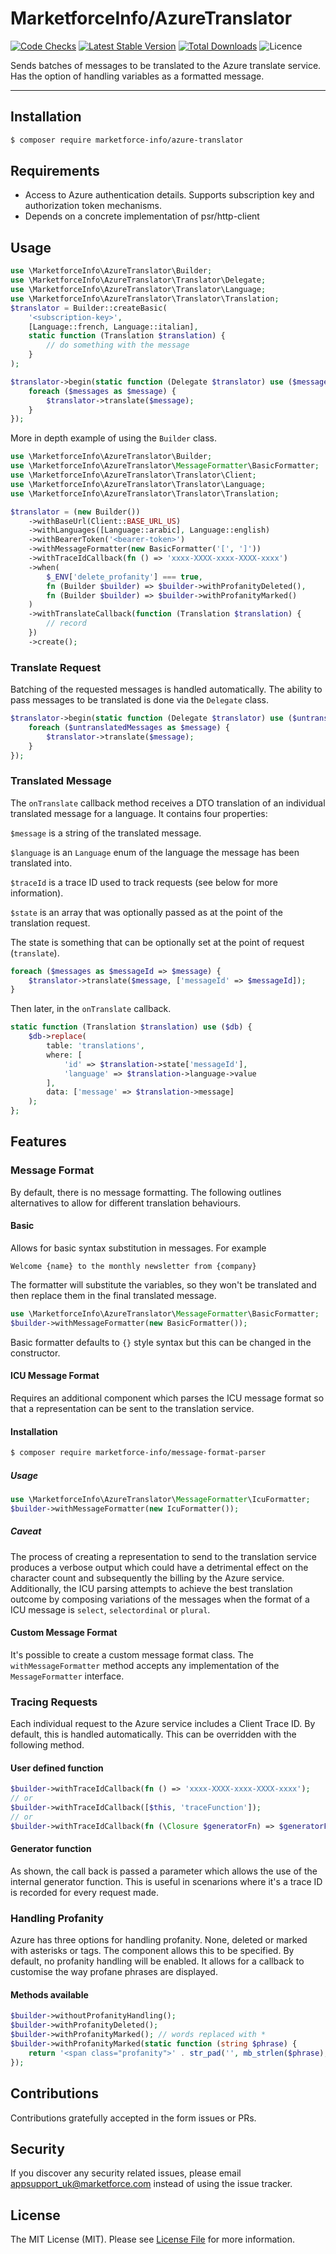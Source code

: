 # MarketforceInfo/AzureTranslator

[![Code Checks](https://img.shields.io/github/actions/workflow/status/marketforce-info/azure-translator/code-checks.yml?branch=main&logo=github)](https://github.com/marketforce-info/azure-translator/actions/workflows/code-checks.yml)
[![Latest Stable Version](https://img.shields.io/github/v/release/marketforce-info/azure-translator?logo=packagist)](https://github.com/marketforce-info/azure-translator/releases)
[![Total Downloads](https://img.shields.io/packagist/dt/marketforce-info/azure-translator?logo=packagist)](https://packagist.org/packages/marketforce-info/azure-translator)
![Licence](https://img.shields.io/github/license/marketforce-info/azure-translator.svg)

Sends batches of messages to be translated to the Azure translate service. Has the option of handling variables as a
formatted message.

---

## Installation

```bash
$ composer require marketforce-info/azure-translator
```

## Requirements

* Access to Azure authentication details. Supports subscription key and authorization token mechanisms.
* Depends on a concrete implementation of psr/http-client

## Usage

```php
use \MarketforceInfo\AzureTranslator\Builder;
use \MarketforceInfo\AzureTranslator\Translator\Delegate;
use \MarketforceInfo\AzureTranslator\Translator\Language;
use \MarketforceInfo\AzureTranslator\Translator\Translation;
$translator = Builder::createBasic(
    '<subscription-key>',
    [Language::french, Language::italian],
    static function (Translation $translation) {
        // do something with the message
    }
);

$translator->begin(static function (Delegate $translator) use ($messages) {
    foreach ($messages as $message) {
        $translator->translate($message);
    }
});
```

More in depth example of using the `Builder` class.

```php
use \MarketforceInfo\AzureTranslator\Builder;
use \MarketforceInfo\AzureTranslator\MessageFormatter\BasicFormatter;
use \MarketforceInfo\AzureTranslator\Translator\Client;
use \MarketforceInfo\AzureTranslator\Translator\Language;
use \MarketforceInfo\AzureTranslator\Translator\Translation;

$translator = (new Builder())
    ->withBaseUrl(Client::BASE_URL_US)
    ->withLanguages([Language::arabic], Language::english)
    ->withBearerToken('<bearer-token>')
    ->withMessageFormatter(new BasicFormatter('[', ']'))
    ->withTraceIdCallback(fn () => 'xxxx-XXXX-xxxx-XXXX-xxxx')
    ->when(
        $_ENV['delete_profanity'] === true,
        fn (Builder $builder) => $builder->withProfanityDeleted(),
        fn (Builder $builder) => $builder->withProfanityMarked()
    )
    ->withTranslateCallback(function (Translation $translation) {
        // record
    })
    ->create();
```

### Translate Request

Batching of the requested messages is handled automatically. The ability to pass messages to be translated is done via
the `Delegate` class.

```php
$translator->begin(static function (Delegate $translator) use ($untranslatedMessages) {
    foreach ($untranslatedMessages as $message) {
        $translator->translate($message);
    }
});
```

### Translated Message

The `onTranslate` callback method receives a DTO translation of an individual translated message for a language. It
contains four properties:

`$message` is a string of the translated message.

`$language` is an `Language` enum of the language the message has been translated into.

`$traceId` is a trace ID used to track requests (see below for more information).

`$state` is an array that was optionally passed as at the point of the translation request.

The state is something that can be optionally set at the point of request (`translate`).

```php
foreach ($messages as $messageId => $message) {
    $translator->translate($message, ['messageId' => $messageId]);
}
```

Then later, in the `onTranslate` callback.

```php
static function (Translation $translation) use ($db) {
    $db->replace(
        table: 'translations',
        where: [
            'id' => $translation->state['messageId'],
            'language' => $translation->language->value
        ],
        data: ['message' => $translation->message]
    );
};
```

## Features

### Message Format

By default, there is no message formatting. The following outlines alternatives to allow for different translation
behaviours.

#### Basic

Allows for basic syntax substitution in messages. For example

```text
Welcome {name} to the monthly newsletter from {company}
```

The formatter will substitute the variables, so they won't be translated and then replace them in the final translated
message.

```php
use \MarketforceInfo\AzureTranslator\MessageFormatter\BasicFormatter;
$builder->withMessageFormatter(new BasicFormatter());
```

Basic formatter defaults to `{}` style syntax but this can be changed in the constructor.

#### ICU Message Format

Requires an additional component which parses the ICU message format so that a representation can be sent to the
translation service.

#### Installation

```bash
$ composer require marketforce-info/message-format-parser
```

##### Usage

```php
use \MarketforceInfo\AzureTranslator\MessageFormatter\IcuFormatter;
$builder->withMessageFormatter(new IcuFormatter());
```

##### Caveat

The process of creating a representation to send to the translation service produces a verbose output which
could have a detrimental effect on the character count and subsequently the billing by the Azure service. Additionally,
the ICU parsing attempts to achieve the best translation outcome by composing variations of the messages when the
format of a ICU message is `select`, `selectordinal` or `plural`.

#### Custom Message Format

It's possible to create a custom message format class. The `withMessageFormatter` method accepts any implementation of
the `MessageFormatter` interface.

### Tracing Requests

Each individual request to the Azure service includes a Client Trace ID. By default, this is handled automatically.
This can be overridden with the following method.

#### User defined function

```php
$builder->withTraceIdCallback(fn () => 'xxxx-XXXX-xxxx-XXXX-xxxx');
// or
$builder->withTraceIdCallback([$this, 'traceFunction']);
// or
$builder->withTraceIdCallback(fn (\Closure $generatorFn) => $generatorFn);
```

#### Generator function

As shown, the call back is passed a parameter which allows the use of the internal generator function. This is useful
in scenarions where it's a trace ID is recorded for every request made.

### Handling Profanity

Azure has three options for handling profanity. None, deleted or marked with asterisks or tags. The component allows
this to be specified. By default, no profanity handling will be enabled. It allows for a callback to customise the way
profane phrases are displayed.

#### Methods available

```php
$builder->withoutProfanityHandling();
$builder->withProfanityDeleted();
$builder->withProfanityMarked(); // words replaced with *
$builder->withProfanityMarked(static function (string $phrase) {
    return '<span class="profanity">' . str_pad('', mb_strlen($phrase), 'x') . '</span>';
});
```
## Contributions

Contributions gratefully accepted in the form issues or PRs.

## Security

If you discover any security related issues, please email appsupport_uk@marketforce.com instead of using the issue tracker.

## License

The MIT License (MIT). Please see [License File](LICENSE) for more information.
